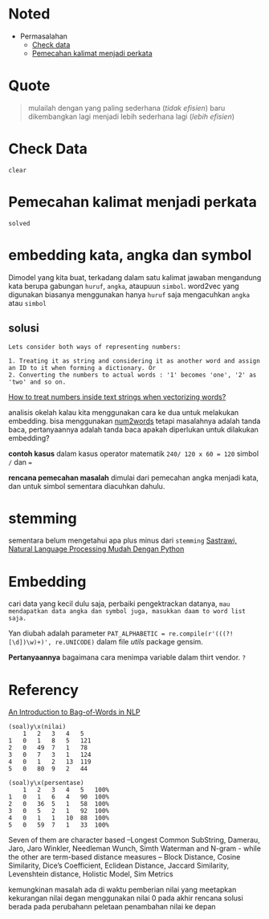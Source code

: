 # Noted

* Permasalahan
	* [Check data](#check-data)
	* [Pemecahan kalimat menjadi perkata](#pemecahan-kalimat-menjadi-perkata)


# Quote
> mulailah dengan yang paling sederhana (*tidak efisien*) baru dikembangkan lagi menjadi lebih sederhana lagi (*lebih efisien*)
# Check Data
	clear
# Pemecahan kalimat menjadi perkata
	solved
# embedding kata, angka dan symbol
Dimodel yang kita buat, terkadang dalam satu kalimat jawaban mengandung kata berupa gabungan `huruf`, `angka`, ataupuun `simbol`. word2vec yang digunakan biasanya menggunakan hanya `huruf` saja mengacuhkan `angka` atau `simbol` 

## solusi 
```
Lets consider both ways of representing numbers:

1. Treating it as string and considering it as another word and assign an ID to it when forming a dictionary. Or
2. Converting the numbers to actual words : '1' becomes 'one', '2' as 'two' and so on.
```
[How to treat numbers inside text strings when vectorizing words?](https://stackoverflow.com/questions/44865840/how-to-treat-numbers-inside-text-strings-when-vectorizing-words)

analisis 
okelah kalau kita menggunakan cara ke dua untuk melakukan embedding. bisa menggunakan [num2words](https://github.com/savoirfairelinux/num2words) tetapi masalahnya adalah tanda baca, pertanyaannya adalah tanda baca apakah diperlukan untuk dilakukan embedding? 

**contoh kasus**
dalam kasus operator matematik `240/ 120 x 60 = 120` simbol `/` dan `=`

**rencana pemecahan masalah**
dimulai dari pemecahan angka menjadi kata, dan untuk simbol sementara diacuhkan dahulu.


# stemming 
sementara belum mengetahui apa plus minus dari `stemming`
[Sastrawi, Natural Language Processing Mudah Dengan Python](https://belajarpython.com/2018/05/sastrawi-natural-language-processing-bahasa-indonesia.html)

# Embedding
cari data yang kecil dulu saja, perbaiki pengektrackan datanya, 
	```
	mau mendapatkan data angka dan symbol juga, masukkan daam to word list saja.
	```

Yan diubah adalah parameter `PAT_ALPHABETIC = re.compile(r'(((?![\d])\w)+)', re.UNICODE)` dalam file *utils* package gensim. 

**Pertanyaannya** 
	bagaimana cara menimpa variable dalam thirt vendor. `?`


# Referency
[An Introduction to Bag-of-Words in NLP](https://medium.com/greyatom/an-introduction-to-bag-of-words-in-nlp-ac967d43b428)

```
(soal)y\x(nilai)
	1	2	3	4	5
1	0	1	8	5	121
2	0	49	7	1	78
3	0	7	3	1	124
4	0	1	2	13	119
5	0	80	9	2	44
```

```
(soal)y\x(persentase)
	1	2	3	4	5	100%
1	0 	1 	6 	4 	90 	100%
2	0 	36 	5 	1 	58 	100% 
3	0 	5 	2 	1 	92 	100%
4	0 	1 	1 	10 	88 	100%
5	0 	59 	7 	1 	33 	100%

```

Seven of them are character based –Longest Common SubString, Damerau, Jaro, Jaro Winkler, Needleman Wunch, Simth Waterman and N-gram - while the other are term-based distance measures – Block Distance, Cosine Similarity, Dice’s Coefficient, Eclidean Distance, Jaccard Similarity, Levenshtein distance, Holistic Model, Sim Metrics

kemungkinan masalah ada di waktu pemberian nilai yang meetapkan kekurangan nilai degan menggunakan nilai 0 pada akhir rencana solusi berada pada perubahann peletaan penambahan nilai ke depan